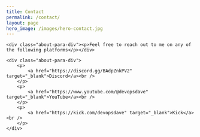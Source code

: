```yaml
---
title: Contact
permalink: /contact/
layout: page
hero_image: /images/hero-contact.jpg
---
```


<div class="content-wrapper">


    <div class="about-para-div"><p>Feel free to reach out to me on any of the following platforms</p></div>

    <div class="about-para-div">
        <p>
            <a href="https://discord.gg/BAdpZnkPV2" target="_blank">Discord</a><br />
        </p>
        <p>
            <a href="https://www.youtube.com/@devopsdave" target="_blank">YouTube</a><br />
        </p>
        <p>
            <a href="https://kick.com/devopsdave" target="_blank">Kick</a><br />
        </p>
    </div>

</div>